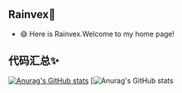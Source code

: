 ## Rainvex👋
- 😄 Here is Rainvex.Welcome to my home page!

## 代码汇总✨
[![Anurag's GitHub stats](https://github-readme-stats.vercel.app/api?username=rainvex&hide_title=true&hide_border=true&show_icons=true&include_all_commits=true&line_height=21&bg_color=0,EC6C6C,FFD479,FFFC79,73FA79&theme=graywhite&locale=cn)](https://github.com/anuraghazra/github-readme-stats)
[![Anurag's GitHub stats](https://github-readme-stats.vercel.app/api/top-langs/?username=rainvex&hide_title=true&hide_border=true&layout=compact&bg_color=0,73FA79,73FDFF,D783FF&theme=graywhite&locale=cn)
